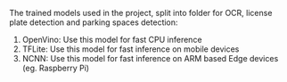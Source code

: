 The trained models used in the project, split into folder for OCR, license plate detection and parking spaces detection:
1. OpenVino: Use this model for fast CPU inference
2. TFLite: Use this model for fast inference on mobile devices
3. NCNN: Use this model for fast inference on ARM based Edge devices (eg. Raspberry Pi)